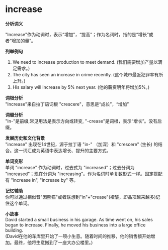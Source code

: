 # increase

**分析词义**

  

"Increase"作为动词时，表示“增加”，“提高”；作为名词时，指的是“增长”或者“增加的量”。

  

**列举例句**

  

1.  We need to increase production to meet demand. (我们需要增加产量以满足需求。)
2.  The city has seen an increase in crime recently. (这个城市最近犯罪率有所上升。)
3.  His salary will increase by 5% next year. (他的薪资明年将增加5%。)

  

**词根分析**  
"Increase"来自拉丁语词根 "crescere"，意思是“成长”，“增加”

  

**词缀分析**  
"In-"是前缀,常见用法是表示方向或转变, "-crease"是词根，表示“增长”。没有后缀。

  

**发展历史和文化背景**  
"increase" 出现在14世纪，源于拉丁语 "in-" （加深）和 "crescere" (生长) 的结合。这一词汇成为英语中表达增长、提升的主要方式。

  

**单词变形**  
单词 "increase" 作为动词时，过去式为 "increased"；过去分词为 "increased"；现在分词为 "increasing"。作为名词时单复数形式一样。固定搭配有 "increase in", "increase by" 等。

  

**记忆辅助**  
你可以通过相似音"因熊猫"或者联想到"in"+"crease"(褶皱，即品项越来越多)记住这个单词。

  

**小故事**  
David started a small business in his garage. As time went on, his sales began to increase. Finally, he moved his business into a large office building.  
(David在他的车库里开始了一项小生意。随着时间的推移，他的销售额开始增加。最终，他将生意搬到了一座大办公楼里。)
